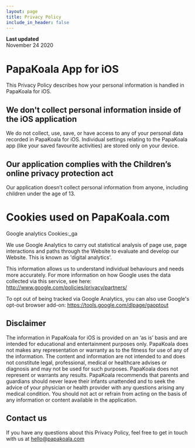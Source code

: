 ```yaml
---
layout: page
title: Privacy Policy
include_in_header: false
---
```


**Last updated**  
November 24 2020

# PapaKoala App for iOS
This Privacy Policy describes how your personal information is handled in PapaKoala for iOS.

## We don't collect personal information inside of the iOS application 
We do not collect, use, save, or have access to any of your personal data recorded in PapaKoala for iOS. Individual settings relating to the PapaKoala app (like your saved favourite activities) are stored only on your device.  

## Our application complies with the Children’s online privacy protection act
Our application doesn’t collect personal information from anyone, including children under the age of 13.

# Cookies used on PapaKoala.com
Google analytics
Cookies:_ga

We use Google Analytics to carry out statistical analysis of page use, page interactions and paths through the Website to evaluate and develop our Website. This is known as 'digital analytics'. 

This information allows us to understand individual behaviours and needs more accurately. For more information on how Google uses the data collected via this service, see here: http://www.google.com/policies/privacy/partners/

To opt out of being tracked via Google Analytics, you can also use Google's opt-out browser add-on: https://tools.google.com/dlpage/gaoptout

## Disclaimer
The information in PapaKoala for iOS is provided on an ‘as is’ basis and are intended for educational and entertainment purposes only. PapaKoala does not makes any representation or warranty as to the fitness for use of any of the information. The content and information are not intended to and does not constitute legal, professional, medical or healthcare advises or diagnosis and may not be used for such purposes. PapaKoala does not represent or warrants any results. PapaKoala recommends that parents and guardians should never leave their infants unattended and to seek the advice of your physician or health provider with any questions arising any medical condition. You should not act or refrain from acting on the basis of any information or content available in the application.

## Contact us
If you have any questions about this Privacy Policy, feel free to get in touch with us at hello@papakoala.com 


